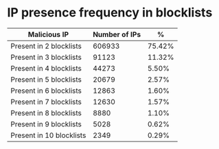 # IP presence frequency in blocklists
| Malicious IP | Number of IPs | % |
|----|----|----|
| Present in 2 blocklists | 606933 | 75.42% |
| Present in 3 blocklists | 91123 | 11.32% |
| Present in 4 blocklists | 44273 | 5.50% |
| Present in 5 blocklists | 20679 | 2.57% |
| Present in 6 blocklists | 12863 | 1.60% |
| Present in 7 blocklists | 12630 | 1.57% |
| Present in 8 blocklists | 8880 | 1.10% |
| Present in 9 blocklists | 5028 | 0.62% |
| Present in 10 blocklists | 2349 | 0.29% |
